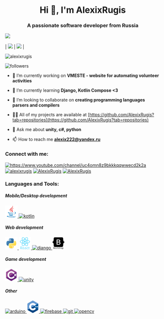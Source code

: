 <h1 align="center">Hi 👋, I'm AlexixRugis</h1>
<h3 align="center">A passionate software developer from Russia</h3>

![](https://github-profile-summary-cards.vercel.app/api/cards/profile-details?username=AlexixRugis&theme=gruvbox)

| ![](https://github-profile-summary-cards.vercel.app/api/cards/most-commit-language?username=AlexixRugis&theme=gruvbox) | ![](http://github-profile-summary-cards.vercel.app/api/cards/stats?username=vn7n24fzkq&theme=gruvbox) |

<p align="left"> <img src="https://komarev.com/ghpvc/?username=alexixrugis&label=Profile%20views&color=0e75b6&style=flat" alt="alexixrugis" /> </p>
<img alt="followers" title="Follow me on Github" src="https://img.shields.io/github/followers/AlexixRugis?color=236ad3&style=for-the-badge&logo=github&label=Follow"/>

- 🔭 I’m currently working on **VMESTE - website for automating volunteer activities**

- 🌱 I’m currently learning **Django, Kotlin Compose <3**

- 👯 I’m looking to collaborate on **creating programming languages parsers and compilers**

- 👨‍💻 All of my projects are available at [https://github.com/AlexixRugis?tab=repositories](https://github.com/AlexixRugis?tab=repositories)

- 💬 Ask me about **unity, c#, python**

- 📫 How to reach me **alexix222@yandex.ru**




<h3 align="left">Connect with me:</h3>
<p align="left">
<a href="https://www.youtube.com/channel/uc4omn8z9bkkkqqwwecd2k2a" target="blank"><img align="center" src="https://raw.githubusercontent.com/rahuldkjain/github-profile-readme-generator/master/src/images/icons/Social/youtube.svg" alt="https://www.youtube.com/channel/uc4omn8z9bkkkqqwwecd2k2a" height="30" width="40" /></a>
<a href="https://codeforces.com/profile/alexixrugis" target="blank"><img align="center" src="https://raw.githubusercontent.com/rahuldkjain/github-profile-readme-generator/master/src/images/icons/Social/codeforces.svg" alt="alexixrugis" height="30" width="40" /></a>
<a href="https://discordapp.com/users/674573000703737869/" target="blank"><img align="center" src="https://raw.githubusercontent.com/rahuldkjain/github-profile-readme-generator/master/src/images/icons/Social/discord.svg" alt="AlexixRugis" height="30" width="40" /></a>
<a href="https://t.me/alexixrugis/" target="blank"><img align="center" src="https://github.com/rdimascio/icons/blob/master/icons/telegram.svg" alt="AlexixRugis" height="30" width="40" /></a>
</p>

<h3 align="left">Languages and Tools:</h3>

<p align="left">
    <h5 align="left">Mobile/Desktop development</h5>
    <a href="https://www.java.com" target="_blank" rel="noreferrer"> <img src="https://raw.githubusercontent.com/devicons/devicon/master/icons/java/java-original.svg" alt="java" width="40" height="40"/> </a> 
    <a href="https://kotlinlang.org" target="_blank" rel="noreferrer"> <img src="https://www.vectorlogo.zone/logos/kotlinlang/kotlinlang-icon.svg" alt="kotlin" width="40" height="40"/> </a> 
</p>

<p align="left">
    <h5 align="left">Web development</h5>
    <a href="https://www.python.org" target="_blank" rel="noreferrer"> <img src="https://raw.githubusercontent.com/devicons/devicon/master/icons/python/python-original.svg" alt="python" width="40" height="40"/> </a>
    <a href="https://reactjs.org/" target="_blank" rel="noreferrer"> <img src="https://raw.githubusercontent.com/devicons/devicon/master/icons/react/react-original-wordmark.svg" alt="react" width="40" height="40"/> </a>
    <a href="https://www.djangoproject.com/" target="_blank" rel="noreferrer"> <img src="https://cdn.worldvectorlogo.com/logos/django.svg" alt="django" width="40" height="40"/> </a> 
    <a href="https://getbootstrap.com" target="_blank" rel="noreferrer"> <img src="https://raw.githubusercontent.com/devicons/devicon/master/icons/bootstrap/bootstrap-plain-wordmark.svg" alt="bootstrap" width="40" height="40"/> </a>
</p>
<p align="left">
    <h5 align="left">Game development</h5>
    <a href="https://www.w3schools.com/cs/" target="_blank" rel="noreferrer"> <img src="https://raw.githubusercontent.com/devicons/devicon/master/icons/csharp/csharp-original.svg" alt="csharp" width="40" height="40"/> </a> 
    <a href="https://unity.com/" target="_blank" rel="noreferrer"> <img src="https://www.vectorlogo.zone/logos/unity3d/unity3d-icon.svg" alt="unity" width="40" height="40"/> </a>
</p>

<p align="left">
    <h5 align="left">Other</h5>
    <a href="https://www.arduino.cc/" target="_blank" rel="noreferrer"> <img src="https://cdn.worldvectorlogo.com/logos/arduino-1.svg" alt="arduino" width="40" height="40"/> </a>
    <a href="https://www.w3schools.com/cpp/" target="_blank" rel="noreferrer"> <img src="https://raw.githubusercontent.com/devicons/devicon/master/icons/cplusplus/cplusplus-original.svg" alt="cplusplus" width="40" height="40"/> </a>
    <a href="https://firebase.google.com/" target="_blank" rel="noreferrer"> <img src="https://www.vectorlogo.zone/logos/firebase/firebase-icon.svg" alt="firebase" width="40" height="40"/> </a>
    <a href="https://git-scm.com/" target="_blank" rel="noreferrer"> <img src="https://www.vectorlogo.zone/logos/git-scm/git-scm-icon.svg" alt="git" width="40" height="40"/> </a> 
    <a href="https://opencv.org/" target="_blank" rel="noreferrer"> <img src="https://www.vectorlogo.zone/logos/opencv/opencv-icon.svg" alt="opencv" width="40" height="40"/> </a>
</p>
    
    


    


    
